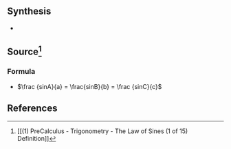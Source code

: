 ## Synthesis
- 
## Source[^1]
### Formula
- $\frac {sinA}{a} = \frac{sinB}{b} = \frac {sinC}{c}$

## References

[^1]: [[(1) PreCalculus - Trigonometry - The Law of Sines (1 of 15) Definition]]